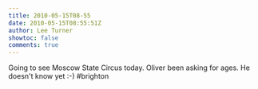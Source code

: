 ```yaml
---
title: 2010-05-15T08-55
date: 2010-05-15T08:55:51Z
author: Lee Turner
showtoc: false
comments: true
---
```


Going to see Moscow State Circus today. Oliver been asking for ages. He doesn't know yet :-) #brighton

